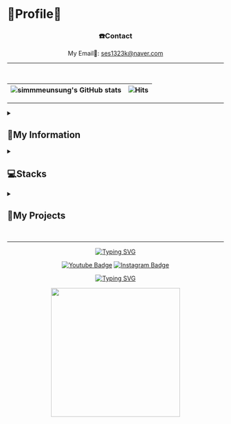 <h1>🐰Profile🐰</h1>

<div align=center>
 
<h3>☎️Contact</h3>

My Email📧: ses1323k@naver.com

***

  </div>

 <br>
 <div align=center>

 |<img src="https://github-readme-stats.vercel.app/api?username=simmmeunsung&hide=contribs,prs&show_icons=true&theme=dark" alt="simmmeunsung's GitHub stats">|<img src="https://hits.seeyoufarm.com/api/count/incr/badge.svg?url=https%3A%2F%2Fgithub.com%2Fsimmmeunsung&count_bg=%23999999&title_bg=%23000000&icon=spreaker.svg&icon_color=%23FF8BF9&title=hits&edge_flat=false" alt="Hits">|
 |-|-|

</div>

***
<details>
<summary>
  <h2>🔎My Information</h2>
</summary>
 <br>
 
   [![Typing SVG](https://readme-typing-svg.demolab.com?font=Titan+One&duration=700&pause=300&color=203D5C&background=FFFFFF&center=true&vCenter=true&random=true&width=300&height=30&lines=CAU+Art%26Tech;20234383+SimEunSung)](https://git.io/typing-svg)<br><br>

 <h3>1. Fields</h3>
  2D/3D Design, Media Art, Photography, GameEngine
  <br><br>
 <h3>2. Key Roles </h3>
 Designer, Creative Director
 <br><br>
 <h3>3. My GitHub Goals</h3>
Assignment : Project Organization

</details>



<details>
 <summary>
 <h2>💻Stacks</h2>
 </summary>
 
<h3>3D Tools</h3>

|  ![Maya](https://img.shields.io/badge/Maya-37A5CC?style=flat-square&logo=autodesk&logoColor=white)
  ![Unity](https://img.shields.io/badge/Unity-000000?style=flat-square&logo=unity)
  ![Unreal Engine](https://img.shields.io/badge/Unreal_Engine-0E1128?style=flat-square&logo=unreal-engine&logoColor=white)
  ![Blender](https://img.shields.io/badge/Blender-F5792A?style=flat-square&logo=blender&logoColor=white)|
  <br>
  <h3>Backand</h3>
  
  |![Python](https://img.shields.io/badge/Python-3776AB?style=flat-square&logo=python&logoColor=white)
|
<h3>Environment</h3>

|![Visual Studio Code](https://img.shields.io/badge/Visual%20Studio%20Code-007ACC?style=flat-square&logo=visualstudiocode&logoColor=white)
![Git](https://img.shields.io/badge/Git-F05032?style=flat-square&logo=git&logoColor=white)
![GitHub](https://img.shields.io/badge/GitHub-181717?style=flat-square&logo=github&logoColor=white)|


 </details>

 <details>
<summary>
  <h2>📑My Projects</h2>
</summary>
<details>
 <summary>
 <h3>Computer Graphics</h3>
 </summary>
 
  ***[Project Overview]***
 <br>
Project Name: Final Project <br>
Description: Make SOR Modeller & Maze with OpenGL <br>
Language: C++ <br>
 <br>
***[Current Status]*** <br>
Current Stage: 개발중<br>
Progress: 진행률 50%<br><br>
**-완료-**  <br>
[SOR Modeller] <br>
<img width="300" alt="KakaoTalk_20241122_133842771" src="https://github.com/user-attachments/assets/fdedc2da-fd69-456b-8d59-e0e4c7f26ea9">

[Maze & Game design] <br>
<img width="300" alt="KakaoTalk_20241122_090843947" src="https://github.com/user-attachments/assets/1924356c-de1e-46fe-9442-34d6b7ae6529">

**-진행중-**  <br>
[Place the SOR model in the maze] <br>
[Game implementation] <br>
<br>
***Timeline***  <br>
Start Date: [11/6] <br>
End Date: [12/7]

</details>
  
<details>
 <summary>
  <h3>Game Engine</h3>
 </summary>
 겜엔내용
</details>

<details>
 <summary>
  <h3>창의학점제</h3>
 </summary>
 내용
</details>


</details>

<br>

***

<div align=center>

[![Typing SVG](https://readme-typing-svg.demolab.com?font=Titan+One&pause=1000&color=F785BC&background=000000&center=true&vCenter=true&width=435&lines=+++++%D9%A9(%E2%9C%BF%E2%88%82%E2%80%BF%E2%88%82%E2%9C%BF)%DB%B6+Follow+Me++%D9%A9(%E2%9C%BF%E2%88%82%E2%80%BF%E2%88%82%E2%9C%BF)%DB%B6)](https://git.io/typing-svg)

[![Youtube Badge](https://img.shields.io/badge/Youtube-ff0000?style=flat-square&logo=youtube&link=https://www.youtube.com/@%EC%8B%AC%EC%9D%80%EC%84%B1-g6d)](https://www.youtube.com/@%EC%8B%AC%EC%9D%80%EC%84%B1-g6d)
[![Instagram Badge](https://img.shields.io/badge/-Instagram-FFFFF0?style=flat-square&logo=Instagram&logoColor=8B4513)](https://www.instagram.com/gnuxnue/)


[![Typing SVG](https://readme-typing-svg.demolab.com?font=Titan+One&size=15&duration=700&pause=300&color=5C442B&background=CAFCFF&center=true&vCenter=true&repeat=false&random=true&width=200&height=20&lines=%EF%BB%BF%E2%80%A2%EF%B8%A0%E1%B4%A5%E2%80%A2%EF%B8%A1+My+Puppy+Mansik%EF%BB%BF%E2%80%A2%EF%B8%A0%E1%B4%A5%E2%80%A2%EF%B8%A1+)](https://git.io/typing-svg)



<img src="https://github.com/user-attachments/assets/4c18c749-f394-4f5e-9334-422af0f10e91" width="300" />

  
</div>
